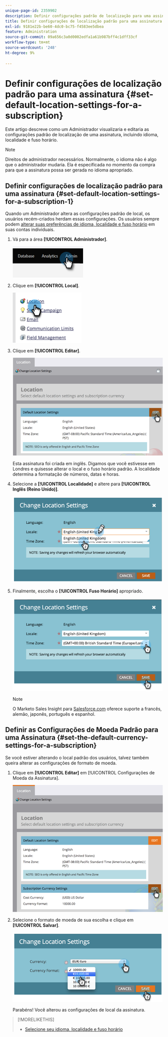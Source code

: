 ```yaml
---
unique-page-id: 2359902
description: Definir configurações padrão de localização para uma assinatura - Documentação do Marketo - Documentação do produto
title: Definir configurações de localização padrão para uma assinatura
exl-id: 9181e22b-be60-4dc0-bc75-f4583ee5dbea
feature: Administration
source-git-commit: 09a656c3a0d0002edfa1a61b987bff4c1dff33cf
workflow-type: tm+mt
source-wordcount: '248'
ht-degree: 9%

---
```


# Definir configurações de localização padrão para uma assinatura {#set-default-location-settings-for-a-subscription}

Este artigo descreve como um Administrador visualizaria e editaria as configurações padrão de localização de uma assinatura, incluindo idioma, localidade e fuso horário.

>[!NOTE]
>
>Direitos de administrador necessários. Normalmente, o idioma não é algo que o administrador mudaria. Ela é especificada no momento da compra para que a assinatura possa ser gerada no idioma apropriado.

## Definir configurações de localização padrão para uma assinatura {#set-default-location-settings-for-a-subscription-1}

Quando um Administrador altera as configurações padrão de local, os usuários recém-criados herdam essas configurações. Os usuários sempre podem [alterar suas preferências de idioma, localidade e fuso horário](/help/marketo/product-docs/administration/settings/select-your-language-locale-and-time-zone.md) em suas contas individuais.

1. Vá para a área **[!UICONTROL Administrador]**.

   ![](assets/set-default-location-settings-for-a-subscription-1.png)

1. Clique em **[!UICONTROL Local]**.

   ![](assets/set-default-location-settings-for-a-subscription-2.png)

1. Clique em **[!UICONTROL Editar]**.

   ![](assets/set-default-location-settings-for-a-subscription-3.png)

   Esta assinatura foi criada em inglês. Digamos que você estivesse em Londres e quisesse alterar o local e o fuso horário padrão. A localidade determina a formatação de números, datas e horas.

1. Selecione a **[!UICONTROL Localidade]** e altere para **[!UICONTROL Inglês (Reino Unido)]**.

   ![](assets/set-default-location-settings-for-a-subscription-4.png)

1. Finalmente, escolha o **[!UICONTROL Fuso Horário]** apropriado.

   ![](assets/set-default-location-settings-for-a-subscription-5.png)

   >[!NOTE]
   >
   >O Marketo Sales Insight para [Salesforce.com](https://salesforce.com/) oferece suporte a francês, alemão, japonês, português e espanhol.

## Definir as Configurações de Moeda Padrão para uma Assinatura {#set-the-default-currency-settings-for-a-subscription}

Se você estiver alterando o local padrão dos usuários, talvez também queira alterar as configurações de formato de moeda.

1. Clique em **[!UICONTROL Editar]** em [!UICONTROL Configurações de Moeda da Assinatura].

   ![](assets/set-default-location-settings-for-a-subscription-6.png)

1. Selecione o formato de moeda de sua escolha e clique em **[!UICONTROL Salvar]**.

   ![](assets/set-default-location-settings-for-a-subscription-7.png)

   Parabéns! Você alterou as configurações de local da assinatura.

>[!MORELIKETHIS]
>
>* [Selecione seu idioma, localidade e fuso horário](/help/marketo/product-docs/administration/settings/select-your-language-locale-and-time-zone.md)
